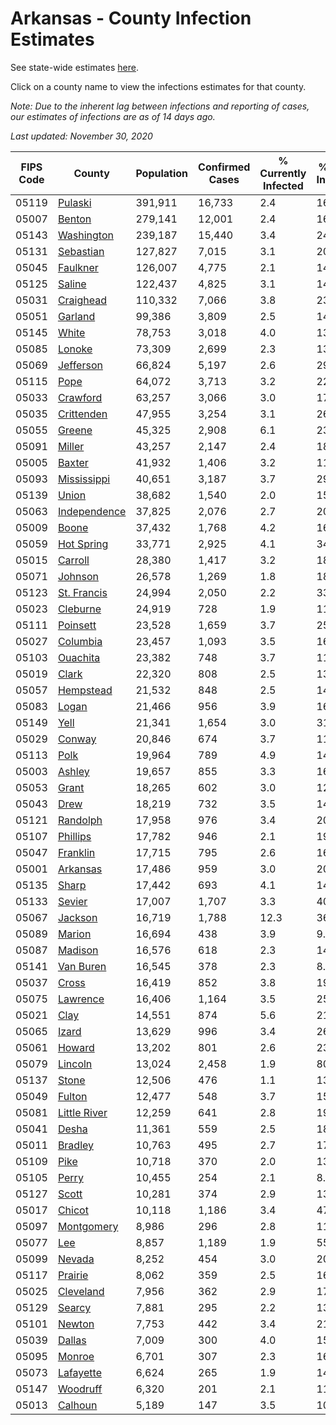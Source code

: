 # Arkansas - County Infection Estimates

See state-wide estimates [here](/infections/us-ar).

Click on a county name to view the infections estimates for that county.

*Note: Due to the inherent lag between infections and reporting of cases, our estimates of infections are as of 14 days ago.*

*Last updated: November 30, 2020*

|   FIPS Code |                       County |   Population |   Confirmed Cases |   % Currently Infected |   % Total Infected |
|-------------|------------------------------|--------------|-------------------|------------------------|--------------------|
|       05119 |           [Pulaski](pulaski) |      391,911 |            16,733 |                    2.4 |               16.3 |
|       05007 |             [Benton](benton) |      279,141 |            12,001 |                    2.4 |               16.4 |
|       05143 |     [Washington](washington) |      239,187 |            15,440 |                    3.4 |               24.9 |
|       05131 |       [Sebastian](sebastian) |      127,827 |             7,015 |                    3.1 |               20.7 |
|       05045 |         [Faulkner](faulkner) |      126,007 |             4,775 |                    2.1 |               14.1 |
|       05125 |             [Saline](saline) |      122,437 |             4,825 |                    3.1 |               14.4 |
|       05031 |       [Craighead](craighead) |      110,332 |             7,066 |                    3.8 |               23.3 |
|       05051 |           [Garland](garland) |       99,386 |             3,809 |                    2.5 |               14.4 |
|       05145 |               [White](white) |       78,753 |             3,018 |                    4.0 |               13.8 |
|       05085 |             [Lonoke](lonoke) |       73,309 |             2,699 |                    2.3 |               13.4 |
|       05069 |       [Jefferson](jefferson) |       66,824 |             5,197 |                    2.6 |               29.6 |
|       05115 |                 [Pope](pope) |       64,072 |             3,713 |                    3.2 |               22.0 |
|       05033 |         [Crawford](crawford) |       63,257 |             3,066 |                    3.0 |               17.8 |
|       05035 |     [Crittenden](crittenden) |       47,955 |             3,254 |                    3.1 |               26.6 |
|       05055 |             [Greene](greene) |       45,325 |             2,908 |                    6.1 |               23.0 |
|       05091 |             [Miller](miller) |       43,257 |             2,147 |                    2.4 |               18.5 |
|       05005 |             [Baxter](baxter) |       41,932 |             1,406 |                    3.2 |               11.8 |
|       05093 |   [Mississippi](mississippi) |       40,651 |             3,187 |                    3.7 |               29.5 |
|       05139 |               [Union](union) |       38,682 |             1,540 |                    2.0 |               15.0 |
|       05063 | [Independence](independence) |       37,825 |             2,076 |                    2.7 |               20.4 |
|       05009 |               [Boone](boone) |       37,432 |             1,768 |                    4.2 |               16.9 |
|       05059 |     [Hot Spring](hot-spring) |       33,771 |             2,925 |                    4.1 |               34.6 |
|       05015 |           [Carroll](carroll) |       28,380 |             1,417 |                    3.2 |               18.4 |
|       05071 |           [Johnson](johnson) |       26,578 |             1,269 |                    1.8 |               18.9 |
|       05123 |   [St. Francis](st.-francis) |       24,994 |             2,050 |                    2.2 |               33.0 |
|       05023 |         [Cleburne](cleburne) |       24,919 |               728 |                    1.9 |               11.8 |
|       05111 |         [Poinsett](poinsett) |       23,528 |             1,659 |                    3.7 |               25.9 |
|       05027 |         [Columbia](columbia) |       23,457 |             1,093 |                    3.5 |               16.8 |
|       05103 |         [Ouachita](ouachita) |       23,382 |               748 |                    3.7 |               11.1 |
|       05019 |               [Clark](clark) |       22,320 |               808 |                    2.5 |               13.7 |
|       05057 |       [Hempstead](hempstead) |       21,532 |               848 |                    2.5 |               14.8 |
|       05083 |               [Logan](logan) |       21,466 |               956 |                    3.9 |               16.3 |
|       05149 |                 [Yell](yell) |       21,341 |             1,654 |                    3.0 |               31.2 |
|       05029 |             [Conway](conway) |       20,846 |               674 |                    3.7 |               11.9 |
|       05113 |                 [Polk](polk) |       19,964 |               789 |                    4.9 |               14.4 |
|       05003 |             [Ashley](ashley) |       19,657 |               855 |                    3.3 |               16.4 |
|       05053 |               [Grant](grant) |       18,265 |               602 |                    3.0 |               12.2 |
|       05043 |                 [Drew](drew) |       18,219 |               732 |                    3.5 |               14.1 |
|       05121 |         [Randolph](randolph) |       17,958 |               976 |                    3.4 |               20.1 |
|       05107 |         [Phillips](phillips) |       17,782 |               946 |                    2.1 |               19.9 |
|       05047 |         [Franklin](franklin) |       17,715 |               795 |                    2.6 |               16.0 |
|       05001 |         [Arkansas](arkansas) |       17,486 |               959 |                    3.0 |               20.3 |
|       05135 |               [Sharp](sharp) |       17,442 |               693 |                    4.1 |               14.3 |
|       05133 |             [Sevier](sevier) |       17,007 |             1,707 |                    3.3 |               40.3 |
|       05067 |           [Jackson](jackson) |       16,719 |             1,788 |                   12.3 |               36.6 |
|       05089 |             [Marion](marion) |       16,694 |               438 |                    3.9 |                9.3 |
|       05087 |           [Madison](madison) |       16,576 |               618 |                    2.3 |               14.3 |
|       05141 |       [Van Buren](van-buren) |       16,545 |               378 |                    2.3 |                8.6 |
|       05037 |               [Cross](cross) |       16,419 |               852 |                    3.8 |               19.1 |
|       05075 |         [Lawrence](lawrence) |       16,406 |             1,164 |                    3.5 |               25.9 |
|       05021 |                 [Clay](clay) |       14,551 |               874 |                    5.6 |               21.3 |
|       05065 |               [Izard](izard) |       13,629 |               996 |                    3.4 |               26.0 |
|       05061 |             [Howard](howard) |       13,202 |               801 |                    2.6 |               23.7 |
|       05079 |           [Lincoln](lincoln) |       13,024 |             2,458 |                    1.9 |               80.4 |
|       05137 |               [Stone](stone) |       12,506 |               476 |                    1.1 |               13.8 |
|       05049 |             [Fulton](fulton) |       12,477 |               548 |                    3.7 |               15.6 |
|       05081 | [Little River](little-river) |       12,259 |               641 |                    2.8 |               19.6 |
|       05041 |               [Desha](desha) |       11,361 |               559 |                    2.5 |               18.8 |
|       05011 |           [Bradley](bradley) |       10,763 |               495 |                    2.7 |               17.5 |
|       05109 |                 [Pike](pike) |       10,718 |               370 |                    2.0 |               13.1 |
|       05105 |               [Perry](perry) |       10,455 |               254 |                    2.1 |                8.9 |
|       05127 |               [Scott](scott) |       10,281 |               374 |                    2.9 |               13.1 |
|       05017 |             [Chicot](chicot) |       10,118 |             1,186 |                    3.4 |               47.2 |
|       05097 |     [Montgomery](montgomery) |        8,986 |               296 |                    2.8 |               11.4 |
|       05077 |                   [Lee](lee) |        8,857 |             1,189 |                    1.9 |               55.2 |
|       05099 |             [Nevada](nevada) |        8,252 |               454 |                    3.0 |               20.7 |
|       05117 |           [Prairie](prairie) |        8,062 |               359 |                    2.5 |               16.6 |
|       05025 |       [Cleveland](cleveland) |        7,956 |               362 |                    2.9 |               17.3 |
|       05129 |             [Searcy](searcy) |        7,881 |               295 |                    2.2 |               13.8 |
|       05101 |             [Newton](newton) |        7,753 |               442 |                    3.4 |               21.0 |
|       05039 |             [Dallas](dallas) |        7,009 |               300 |                    4.0 |               15.7 |
|       05095 |             [Monroe](monroe) |        6,701 |               307 |                    2.3 |               16.8 |
|       05073 |       [Lafayette](lafayette) |        6,624 |               265 |                    1.9 |               14.7 |
|       05147 |         [Woodruff](woodruff) |        6,320 |               201 |                    2.1 |               11.4 |
|       05013 |           [Calhoun](calhoun) |        5,189 |               147 |                    3.5 |               10.1 |